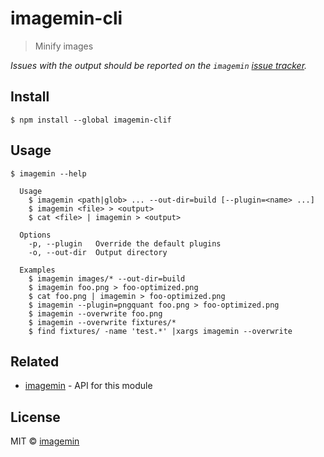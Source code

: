 # imagemin-cli

> Minify images

*Issues with the output should be reported on the `imagemin` [issue tracker](https://github.com/imagemin/imagemin/issues).*


## Install

```
$ npm install --global imagemin-clif
```


## Usage

```
$ imagemin --help

  Usage
    $ imagemin <path|glob> ... --out-dir=build [--plugin=<name> ...]
    $ imagemin <file> > <output>
    $ cat <file> | imagemin > <output>

  Options
    -p, --plugin   Override the default plugins
    -o, --out-dir  Output directory

  Examples
    $ imagemin images/* --out-dir=build
    $ imagemin foo.png > foo-optimized.png
    $ cat foo.png | imagemin > foo-optimized.png
    $ imagemin --plugin=pngquant foo.png > foo-optimized.png
    $ imagemin --overwrite foo.png
    $ imagemin --overwrite fixtures/*
    $ find fixtures/ -name 'test.*' |xargs imagemin --overwrite
```


## Related

- [imagemin](https://github.com/imagemin/imagemin) - API for this module


## License

MIT © [imagemin](https://github.com/imagemin)
